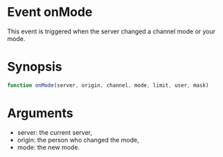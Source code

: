 # Event onMode

This event is triggered when the server changed a channel mode or your mode.

# Synopsis

```javascript
function onMode(server, origin, channel, mode, limit, user, mask)
```

# Arguments

- server: the current server,
- origin: the person who changed the mode,
- mode: the new mode.
